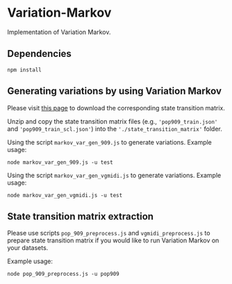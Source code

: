# Variation-Markov
Implementation of Variation Markov.

## Dependencies
```
npm install
```


## Generating variations by using Variation Markov
Please visit [this page](https://github.com/ChenyuGAO-CS/Variation-Transformer-Data-and-Model) to download the corresponding state transition matrix. 

Unzip and copy the state transition matrix files (e.g., ```'pop909_train.json'``` and ```'pop909_train_scl.json'```) into the ```'./state_transition_matrix'``` folder. 

Using the script ```markov_var_gen_909.js``` to generate variations. Example usage:

```
node markov_var_gen_909.js -u test
```

Using the script ```markov_var_gen_vgmidi.js``` to generate variations. Example usage:

```
node markov_var_gen_vgmidi.js -u test
```

## State transition matrix extraction
Please use scripts ```pop_909_preprocess.js``` and ```vgmidi_preprocess.js``` to prepare state transition matrix if you would like to run Variation Markov on your datasets. 

Example usage:

```
node pop_909_preprocess.js -u pop909
```

